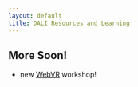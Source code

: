 ```yaml
---
layout: default
title: DALI Resources and Learning
---
```


## More Soon!

* new [WebVR](workshops/vr) workshop!
